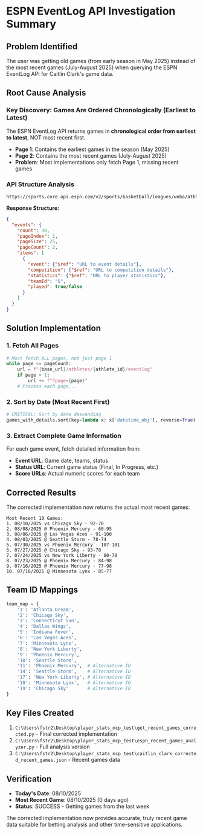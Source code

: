 # ESPN EventLog API Investigation Summary

## Problem Identified
The user was getting old games (from early season in May 2025) instead of the most recent games (July-August 2025) when querying the ESPN EventLog API for Caitlin Clark's game data.

## Root Cause Analysis

### Key Discovery: Games Are Ordered Chronologically (Earliest to Latest)
The ESPN EventLog API returns games in **chronological order from earliest to latest**, NOT most recent first.

- **Page 1**: Contains the earliest games in the season (May 2025)
- **Page 2**: Contains the most recent games (July-August 2025)
- **Problem**: Most implementations only fetch Page 1, missing recent games

### API Structure Analysis
```
https://sports.core.api.espn.com/v2/sports/basketball/leagues/wnba/athletes/4433403/eventlog
```

**Response Structure:**
```json
{
  "events": {
    "count": 30,
    "pageIndex": 1,
    "pageSize": 25,
    "pageCount": 2,
    "items": [
      {
        "event": {"$ref": "URL to event details"},
        "competition": {"$ref": "URL to competition details"},
        "statistics": {"$ref": "URL to player statistics"},
        "teamId": "5",
        "played": true/false
      }
    ]
  }
}
```

## Solution Implementation

### 1. Fetch All Pages
```python
# Must fetch ALL pages, not just page 1
while page <= pageCount:
    url = f"{base_url}/athletes/{athlete_id}/eventlog"
    if page > 1:
        url += f"?page={page}"
    # Process each page...
```

### 2. Sort by Date (Most Recent First)
```python
# CRITICAL: Sort by date descending
games_with_details.sort(key=lambda x: x['datetime_obj'], reverse=True)
```

### 3. Extract Complete Game Information
For each game event, fetch detailed information from:
- **Event URL**: Game date, teams, status
- **Status URL**: Current game status (Final, In Progress, etc.)
- **Score URLs**: Actual numeric scores for each team

## Corrected Results
The corrected implementation now returns the actual most recent games:

```
Most Recent 10 Games:
1. 08/10/2025 vs Chicago Sky - 92-70
2. 08/08/2025 @ Phoenix Mercury - 60-95
3. 08/06/2025 @ Las Vegas Aces - 91-100
4. 08/03/2025 @ Seattle Storm - 78-74
5. 07/30/2025 vs Phoenix Mercury - 107-101
6. 07/27/2025 @ Chicago Sky - 93-78
7. 07/24/2025 vs New York Liberty - 80-70
8. 07/23/2025 @ Phoenix Mercury - 84-98
9. 07/16/2025 @ Phoenix Mercury - 77-98
10. 07/16/2025 @ Minnesota Lynx - 85-77
```

## Team ID Mappings
```python
team_map = {
    '1': 'Atlanta Dream',
    '2': 'Chicago Sky', 
    '3': 'Connecticut Sun',
    '4': 'Dallas Wings',
    '5': 'Indiana Fever',
    '6': 'Las Vegas Aces',
    '7': 'Minnesota Lynx',
    '8': 'New York Liberty',
    '9': 'Phoenix Mercury',
    '10': 'Seattle Storm',
    '11': 'Phoenix Mercury',  # Alternative ID
    '14': 'Seattle Storm',    # Alternative ID
    '17': 'New York Liberty', # Alternative ID
    '18': 'Minnesota Lynx',   # Alternative ID
    '19': 'Chicago Sky'       # Alternative ID
}
```

## Key Files Created
1. `C:\Users\fstr2\Desktop\player_stats_mcp_test\get_recent_games_corrected.py` - Final corrected implementation
2. `C:\Users\fstr2\Desktop\player_stats_mcp_test\espn_recent_games_analyzer.py` - Full analysis version
3. `C:\Users\fstr2\Desktop\player_stats_mcp_test\caitlin_clark_corrected_recent_games.json` - Recent games data

## Verification
- **Today's Date**: 08/10/2025
- **Most Recent Game**: 08/10/2025 (0 days ago)
- **Status**: SUCCESS - Getting games from the last week

The corrected implementation now provides accurate, truly recent game data suitable for betting analysis and other time-sensitive applications.